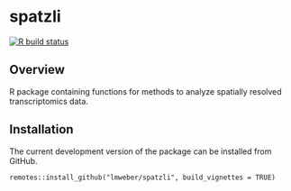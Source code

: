 # spatzli

[![R build status](https://github.com/lmweber/spatzli/workflows/R-CMD-check-bioc/badge.svg)](https://github.com/lmweber/spatzli/actions)


## Overview

R package containing functions for methods to analyze spatially resolved transcriptomics data.


## Installation

The current development version of the package can be installed from GitHub.

```
remotes::install_github("lmweber/spatzli", build_vignettes = TRUE)
```

